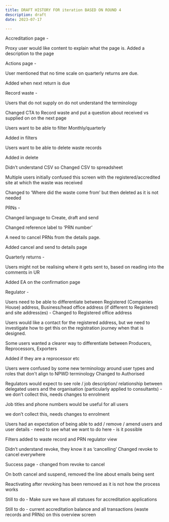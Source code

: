 ```yaml
---
title: DRAFT HISTORY FOR iteration BASED ON ROUND 4
description: draft 
date: 2023-07-17

---
```

Accreditation page -

Proxy user would like content to explain what the page is.
Added a description to the page


Actions page -

User mentioned that no time scale on quarterly returns are due.

Added when next return is due



Record waste -

Users that do not supply on do not understand the terminology

Changed CTA to Record waste and put a question about received vs supplied on on the next page


Users want to be able to filter Monthly/quarterly

Added in filters



Users want to be able to delete waste records

Added in delete


Didn’t understand CSV so
Changed CSV to spreadsheet


Multiple users initially confused this screen with the registered/accredited site at which the waste was received

Changed to ‘Where did the waste come from’ but then deleted as it is not needed


PRNs -



Changed language to Create, draft and send

Changed reference label to ‘PRN number’


A need to cancel PRNs from the details page.

Added cancel and send to details page





Quarterly returns -

Users might not be realising where it gets sent to, based on reading into the comments in UR

Added EA on the confirmation page







Regulator -

Users need to be able to differentiate between Registered (Companies House) address, Business/head office address (if different to Registered) and site address(es) - Changed to Registered office address

Users would like a contact for the registered address, but we need to investigate how to get this on the registration journey when that is designed.




Some users wanted a clearer way to differentiate between Producers, Reprocessors, Exporters

Added if they are a reprocessor etc

Users were confused by some new terminology around user types and roles that don't align to NPWD terminology
Changed to Authorised



Regulators would expect to see role / job description/ relationship between delegated users and the organisation (particularly applied to consultants) - we don’t collect this, needs changes to enrolment



Job titles and phone numbers would be useful for all users

we don’t collect this, needs changes to enrolment

Users had an expectation of being able to add / remove / amend users and user details - need to see what we want to do here - is it possible




Filters added to waste record and PRN regulator view

Didn’t understand revoke, they know it as ‘cancelling’
Changed revoke to cancel everywhere

Success page - changed from revoke to cancel

On both cancel and suspend, removed the line about emails being sent



Reactivating after revoking has been removed as it is not how the process works


Still to do - Make sure we have all statuses for accreditation applications


Still to do - current accreditation balance and all transactions (waste records and PRNs) on this overview screen
